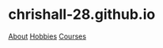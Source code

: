 # chrishall-28.github.io
<nav>
	<a href="../LIS351/overview.html">About</a>
	<a href="../LIS351/hobbies.html">Hobbies</a>
	<a href="../LIS351/courses.html">Courses</a>
</nav>
